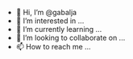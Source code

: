 - 👋 Hi, I’m @gabalja
- 👀 I’m interested in ...
- 🌱 I’m currently learning ...
- 💞️ I’m looking to collaborate on ...
- 📫 How to reach me ...

<!---
gabalja/gabalja is a ✨ special ✨ repository because its `README.md` (this file) appears on your GitHub profile.
You can click the Preview link to take a look at your changes.
--->
